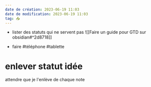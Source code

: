 ```yaml
---
date de création: 2023-06-19 11:03
date de modification: 2023-06-19 11:03
tag: 📥
---
```

- lister des statuts qui ne servent pas ![[Faire un guide pour GTD sur obsidian#^2d8718]]

- faire #téléphone #tablette 
# enlever statut idée
attendre que je l'enlève de chaque note